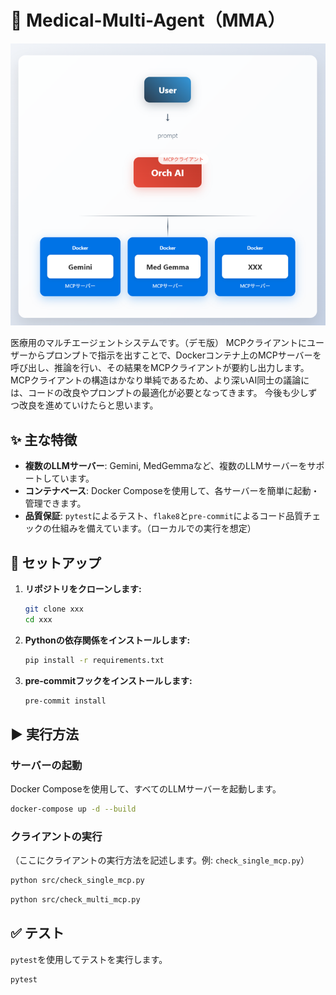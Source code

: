 # 🏥 Medical-Multi-Agent（MMA）

![alt text](img.png)

医療用のマルチエージェントシステムです。（デモ版）
MCPクライアントにユーザーからプロンプトで指示を出すことで、Dockerコンテナ上のMCPサーバーを呼び出し、推論を行い、その結果をMCPクライアントが要約し出力します。
MCPクライアントの構造はかなり単純であるため、より深いAI同士の議論には、コードの改良やプロンプトの最適化が必要となってきます。
今後も少しずつ改良を進めていけたらと思います。

## ✨ 主な特徴

- **複数のLLMサーバー**: Gemini, MedGemmaなど、複数のLLMサーバーをサポートしています。
- **コンテナベース**: Docker Composeを使用して、各サーバーを簡単に起動・管理できます。
- **品質保証**: `pytest`によるテスト、`flake8`と`pre-commit`によるコード品質チェックの仕組みを備えています。（ローカルでの実行を想定）

## 🚀 セットアップ

1.  **リポジトリをクローンします:**
    ```bash
    git clone xxx
    cd xxx
    ```

2.  **Pythonの依存関係をインストールします:**
    ```bash
    pip install -r requirements.txt
    ```

3.  **pre-commitフックをインストールします:**
    ```bash
    pre-commit install
    ```

## ▶️ 実行方法

### サーバーの起動

Docker Composeを使用して、すべてのLLMサーバーを起動します。

```bash
docker-compose up -d --build
```

### クライアントの実行

（ここにクライアントの実行方法を記述します。例: `check_single_mcp.py`）

```bash
python src/check_single_mcp.py
```

```bash
python src/check_multi_mcp.py
```

## ✅ テスト

`pytest`を使用してテストを実行します。

```bash
pytest
```
